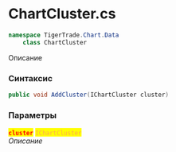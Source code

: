 
# ChartCluster.cs
```csharp
namespace TigerTrade.Chart.Data  
    class ChartCluster
```

Описание

### Синтаксис
```csharp
public void AddCluster(IChartCluster cluster)
```

### Параметры  
<mark style="color:red;">**`cluster`**</mark> <mark style="color: rgb(255, 166, 87);">`IChartCluster`</mark>  
 *Описание*  
  

                    
                    
